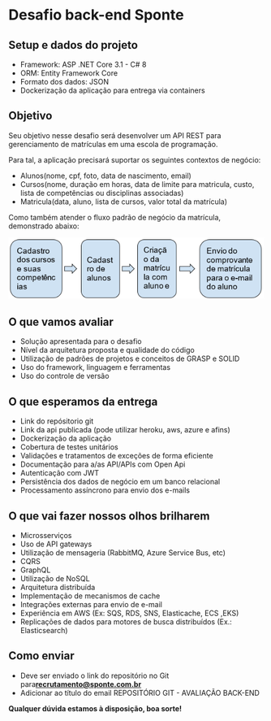 # Desafio back-end Sponte

## **Setup e dados do projeto**

- Framework: ASP .NET Core 3.1 - C# 8
- ORM: Entity Framework Core
- Formato dos dados: JSON
- Dockerização da aplicação para entrega via containers

## **Objetivo**

Seu objetivo nesse desafio será desenvolver um API REST para gerenciamento de matrículas em uma escola de programação.

Para tal, a aplicação precisará suportar os seguintes contextos de negócio:

- Alunos(nome, cpf, foto, data de nascimento, email)
- Cursos(nome, duração em horas, data de limite para matricula, custo, lista de competências ou disciplinas associadas)
- Matricula(data, aluno, lista de cursos, valor total da matrícula)

Como também atender o fluxo padrão de negócio da matrícula, demonstrado abaixo:

![](https://github.com/eduferrari/desafio-sponte/blob/main/RackMultipart20201104-4-16gw9lu_html_4dbdba09d32b0c62.png)

## **O que vamos avaliar**

- Solução apresentada para o desafio
- Nível da arquitetura proposta e qualidade do código
- Utilização de padrões de projetos e conceitos de GRASP e SOLID
- Uso do framework, linguagem e ferramentas
- Uso do controle de versão

## **O que esperamos da entrega**

- Link do repósitorio git
- Link da api publicada (pode utilizar heroku, aws, azure e afins)
- Dockerização da aplicação
- Cobertura de testes unitários
- Validações e tratamentos de exceções de forma eficiente
- Documentação para a/as API/APIs com Open Api
- Autenticação com JWT
- Persistência dos dados de negócio em um banco relacional
- Processamento assíncrono para envio dos e-mails

## **O que vai fazer nossos olhos brilharem**

- Microsserviços
- Uso de API gateways
- Utilização de mensageria (RabbitMQ, Azure Service Bus, etc)
- CQRS
- GraphQL
- Utilização de NoSQL
- Arquitetura distribuída
- Implementação de mecanismos de cache
- Integrações externas para envio de e-mail
- Experiência em AWS (Ex: SQS, RDS, SNS, Elasticache, ECS ,EKS)
- Replicações de dados para motores de busca distribuídos (Ex.: Elasticsearch)

## **Como enviar**

- Deve ser enviado o link do repositório no Git para[**recrutamento@sponte.com.br**](mailto:recrutamento@sponte.com.br)
- Adicionar ao título do email REPOSITÓRIO GIT - AVALIAÇÃO BACK-END

**Qualquer dúvida estamos à disposição, boa sorte!**
